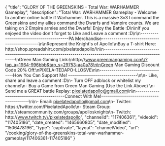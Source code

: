 {
    "title": "GLORY OF THE GREENSKINS - Total War: WARHAMMER Gameplay",
    "description": "Total War: WARHAMMER Gameplay - Welcome to another online battle if Warhammer.  This is a massive 3v3 I command the Greenskins and my allies command the Dwarfs and Vampire counts.  We are taking on 2 Empire armies and the Dwarfs!  Enjoy the Battle :D\n\nIf you enjoyed the video don't forget to Like and Leave a comment :D\n\n-----------------------------------------PA Merchandise----------------------------------------------\n\nRepresent the Knight's of Apollo!\nBuy a T-shirt Here: http:\/\/shop.spreadshirt.com\/pixelatedapollo\/\n\n---------------------------------------------------------------------------------------------------------------\nGreen Man Gaming Link:\nhttp:\/\/www.greenmangaming.com\/?tap_a=1964-996bbb&tap_s=29753-aa0a78\n\nGreen Man Gaming Discount Code 20% Off:\nPIXELA-TEDAPO-LLOSVE\n\n----------------------------------How You Can Support Me! -----------------------------------\n\n- Like, share and leave a comment :D\n- Turn OFF adblock or whitelist my channel\n- Buy a Game from Green Man Gaming (Use the Link Above) \n- Send me a GREAT battle Replay: pixelatedapollo@gmail.com\n\n------------------------------------------Connect With Me!-----------------------------------------\n\n- Email: pixelatedapollo@gmail.com\n- Twitter: https:\/\/twitter.com\/PixelatedApollo\n- Steam Group:  http:\/\/steamcommunity.com\/groups\/apollosknights\n- Twitch: http:\/\/www.twitch.tv\/pixelatedapollo",
    "channelid": "117406361",
    "videoid": "117405186",
    "date_created": "1465660805",
    "date_modified": "1506478196",
    "type": "captivate",
    "layout": "channelVideo",
    "url": "\/cooking\/glory-of-the-greenskins-total-war-warhammer-gameplay\/117406361-117405186"
}